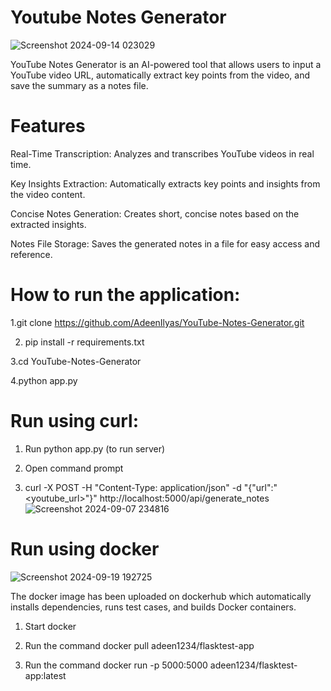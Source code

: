 # Youtube Notes Generator

![Screenshot 2024-09-14 023029](https://github.com/user-attachments/assets/78d950c9-99e1-44cd-ba54-25081cf3e4ae)

YouTube Notes Generator is an AI-powered tool that allows users to input a YouTube video URL, automatically extract key points from the video, and save the summary as a notes file.

# Features

Real-Time Transcription: Analyzes and transcribes YouTube videos in real time.

Key Insights Extraction: Automatically extracts key points and insights from the video content.

Concise Notes Generation: Creates short, concise notes based on the extracted insights.

Notes File Storage: Saves the generated notes in a file for easy access and reference.


# How to run the application:

1.git clone https://github.com/AdeenIlyas/YouTube-Notes-Generator.git

2. pip install -r requirements.txt

3.cd YouTube-Notes-Generator

4.python app.py

# Run using curl:

1. Run python app.py (to run server)

2. Open command prompt

3. curl -X POST -H "Content-Type: application/json" -d "{\"url\":\"<youtube_url>\"}" http://localhost:5000/api/generate_notes  
![Screenshot 2024-09-07 234816](https://github.com/user-attachments/assets/5ed18a03-3364-410b-af2a-349691a33516)

# Run using docker


![Screenshot 2024-09-19 192725](https://github.com/user-attachments/assets/9d1a83ef-de15-4233-b67f-fdc5d7a1fa67)

The docker image has been uploaded on dockerhub which automatically installs dependencies, runs test cases, and builds Docker containers.


1. Start docker


2. Run the command docker pull adeen1234/flasktest-app


3. Run the command docker run -p 5000:5000 adeen1234/flasktest-app:latest

